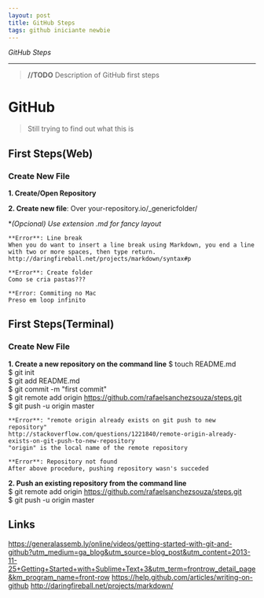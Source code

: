 ```yaml
---
layout: post
title: GitHub Steps
tags: github iniciante newbie
---
```


*GitHub Steps*

-----



> **//TODO** Description of GitHub first steps

# GitHub

> Still trying to find out what this is



## First Steps(Web)

### Create New File

**1. Create/Open Repository**

**2. Create new file**: Over your-repository.io/_genericfolder/

**(Opcional) Use extension *.md for fancy layout**

    **Error**: Line break  
    When you do want to insert a line break using Markdown, you end a line with two or more spaces, then type return.  
    http://daringfireball.net/projects/markdown/syntax#p

    **Error**: Create folder
    Como se cria pastas???

    **Error: Commiting no Mac
    Preso em loop infinito

## First Steps(Terminal)

### Create New File

**1. Create a new repository on the command line**
$ touch README.md  
$ git init  
$ git add README.md  
$ git commit -m "first commit"  
$ git remote add origin https://github.com/rafaelsanchezsouza/steps.git  
$ git push -u origin master  

    **Error**: "remote origin already exists on git push to new repository"  
    http://stackoverflow.com/questions/1221840/remote-origin-already-exists-on-git-push-to-new-repository  
    "origin" is the local name of the remote repository  

    **Error**: Repository not found  
    After above procedure, pushing repository wasn's succeded  

**2. Push an existing repository from the command line**  
$ git remote add origin https://github.com/rafaelsanchezsouza/steps.git  
$ git push -u origin master  

## Links
https://generalassemb.ly/online/videos/getting-started-with-git-and-github?utm_medium=ga_blog&utm_source=blog_post&utm_content=2013-11-25+Getting+Started+with+Sublime+Text+3&utm_term=frontrow_detail_page&km_program_name=front-row
https://help.github.com/articles/writing-on-github
http://daringfireball.net/projects/markdown/